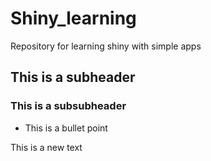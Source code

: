 # Shiny_learning
Repository for learning shiny with simple apps

## This is a subheader

### This is a subsubheader

+ This is a bullet point

This is a new text